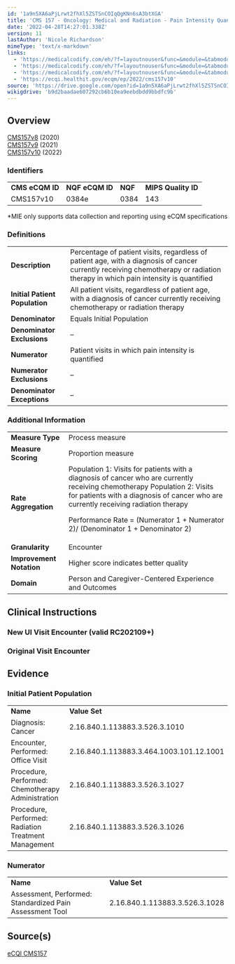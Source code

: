 ```yaml
---
id: '1a9n5XA6aPjLrwt2fhXl5ZSTSnCOIqQgKNn6sA3btXGA'
title: 'CMS 157 - Oncology: Medical and Radiation - Pain Intensity Quantified'
date: '2022-04-28T14:27:01.338Z'
version: 11
lastAuthor: 'Nicole Richardson'
mimeType: 'text/x-markdown'
links:
  - 'https://medicalcodify.com/eh/?f=layoutnouser&func=&module=&tabmodule=&name=RXDBmain&showresult=CMS157v8&showresulttype=Measure'
  - 'https://medicalcodify.com/eh/?f=layoutnouser&func=&module=&tabmodule=&name=RXDBmain&showresult=CMS157v9&showresulttype=Measure'
  - 'https://medicalcodify.com/eh/?f=layoutnouser&func=&module=&tabmodule=&name=RXDBmain&showresult=CMS157v10&showresulttype=Measure'
  - 'https://ecqi.healthit.gov/ecqm/ep/2022/cms157v10'
source: 'https://drive.google.com/open?id=1a9n5XA6aPjLrwt2fhXl5ZSTSnCOIqQgKNn6sA3btXGA'
wikigdrive: 'b9d2baadae607292cb6b10ea9eebdbdd9bbdfc9b'
---
```

## Overview  
  
[CMS157v8](https://medicalcodify.com/eh/?f=layoutnouser&func=&module=&tabmodule=&name=RXDBmain&showresult=CMS157v8&showresulttype=Measure) (2020)  
[CMS157v9](https://medicalcodify.com/eh/?f=layoutnouser&func=&module=&tabmodule=&name=RXDBmain&showresult=CMS157v9&showresulttype=Measure) (2021)  
[CMS157v10](https://medicalcodify.com/eh/?f=layoutnouser&func=&module=&tabmodule=&name=RXDBmain&showresult=CMS157v10&showresulttype=Measure) (2022)
  
### Identifiers  


<table>
<tr>
<td><strong>CMS eCQM ID</strong></td>
<td><strong>NQF eCQM ID</strong></td>
<td><strong>NQF</strong></td>
<td><strong>MIPS Quality ID</strong></td>
</tr>
<tr>
<td>CMS157v10</td>
<td>0384e</td>
<td>0384</td>
<td>143</td>
</tr>

</table>
*MIE only supports data collection and reporting using eCQM specifications
  
### Definitions  


<table>
<tr>
<td><strong>Description</strong></td>
<td>Percentage of patient visits, regardless of patient age, with a diagnosis of cancer currently receiving chemotherapy or radiation therapy in which pain intensity is quantified</td>
</tr>
<tr>
<td><strong>Initial Patient Population</strong></td>
<td>All patient visits, regardless of patient age, with a diagnosis of cancer currently receiving chemotherapy or radiation therapy</td>
</tr>
<tr>
<td><strong>Denominator</strong></td>
<td>Equals Initial Population</td>
</tr>
<tr>
<td><strong>Denominator Exclusions</strong></td>
<td>–</td>
</tr>
<tr>
<td><strong>Numerator</strong></td>
<td>Patient visits in which pain intensity is quantified</td>
</tr>
<tr>
<td><strong>Numerator Exclusions</strong></td>
<td>–</td>
</tr>
<tr>
<td><strong>Denominator Exceptions</strong></td>
<td>–</td>
</tr>

</table>

  
### Additional Information  


<table>
<tr>
<td><strong>Measure Type</strong></td>
<td>Process measure</td>
</tr>
<tr>
<td><strong>Measure Scoring</strong></td>
<td>Proportion measure</td>
</tr>
<tr>
<td><strong>Rate Aggregation</strong></td>
<td>Population 1: Visits for patients with a diagnosis of cancer who are currently receiving chemotherapy 
Population 2: Visits for patients with a diagnosis of cancer who are currently receiving radiation therapy

Performance Rate = (Numerator 1 + Numerator 2)/ (Denominator 1 + Denominator 2)</td>
</tr>
<tr>
<td><strong>Granularity</strong></td>
<td>Encounter</td>
</tr>
<tr>
<td><strong>Improvement Notation</strong></td>
<td>Higher score indicates better quality</td>
</tr>
<tr>
<td><strong>Domain</strong></td>
<td>Person and Caregiver-Centered Experience and Outcomes</td>
</tr>

</table>


  
## Clinical Instructions  

  
### New UI Visit Encounter (valid RC202109+)  


  
### Original Visit Encounter  


  
## Evidence  

  
### Initial Patient Population  


<table>
<tr>
<td><strong>Name</strong></td>
<td><strong>Value Set</strong></td>
</tr>
<tr>
<td>Diagnosis: Cancer</td>
<td>2.16.840.1.113883.3.526.3.1010</td>
</tr>
<tr>
<td>Encounter, Performed: Office Visit</td>
<td>2.16.840.1.113883.3.464.1003.101.12.1001</td>
</tr>
<tr>
<td>Procedure, Performed: Chemotherapy Administration</td>
<td>2.16.840.1.113883.3.526.3.1027</td>
</tr>
<tr>
<td>Procedure, Performed: Radiation Treatment Management</td>
<td>2.16.840.1.113883.3.526.3.1026</td>
</tr>

</table>

  
### Numerator  


<table>
<tr>
<td><strong>Name</strong></td>
<td><strong>Value Set</strong></td>
</tr>
<tr>
<td>Assessment, Performed: Standardized Pain Assessment Tool</td>
<td>2.16.840.1.113883.3.526.3.1028</td>
</tr>

</table>

  
## Source(s)  
  
[eCQI CMS157](https://ecqi.healthit.gov/ecqm/ep/2022/cms157v10)
